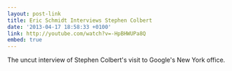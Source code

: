 ```yaml
---
layout: post-link
title: Eric Schmidt Interviews Stephen Colbert
date: '2013-04-17 18:58:33 +0100'
link: http://youtube.com/watch?v=-HpBHWUPa8Q
embed: true
---
```

The uncut interview of Stephen Colbert's visit to Google's New York office.